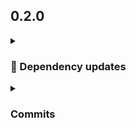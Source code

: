 ## 0.2.0
<details>
<summary><h3>🤖 Dependency updates</h3></summary>

- Some renovate bot commit [874197c](https://github.com/andrzejressel/pulumi-gestalt/commit/874197cbc4f5280d2afb82b13b94ec0804943097)
</details>

<details>
<summary><h3>Commits</h3></summary>

- Some renovate bot commit [874197c](https://github.com/andrzejressel/pulumi-gestalt/commit/874197cbc4f5280d2afb82b13b94ec0804943097)
- Some feature [64ff3c4](https://github.com/andrzejressel/pulumi-gestalt/commit/64ff3c48450faef2911173a319da3fe67e46ae9d)
</details>

